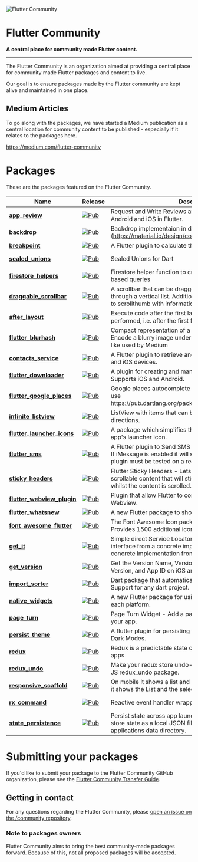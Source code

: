 ![Flutter Community](https://raw.githubusercontent.com/fluttercommunity/community/resources/banner.png)

# Flutter Community
**A central place for community made Flutter content.**

---

The Flutter Community is an organization aimed at providing a central place for community made Flutter packages and content to live.

Our goal is to ensure packages made by the Flutter community are kept alive and maintained in one place.

## Medium Articles
To go along with the packages, we have started a Medium publication as a central location for community content to be published - especially if it relates to the packages here.

https://medium.com/flutter-community

# Packages
These are the packages featured on the Flutter Community.

| Name | Release | Description | Maintainer |
| --- | --- | --- | --- |
| [**app_review**](https://github.com/fluttercommunity/app_review) | [![Pub](https://img.shields.io/pub/v/app_review.svg)](https://pub.dartlang.org/packages/app_review) | Request and Write Reviews and Open Store Listing for Android and iOS in Flutter. | [Rody Davis](https://github.com/rodydavis)
| [**backdrop**](https://github.com/fluttercommunity/backdrop) | [![Pub](https://img.shields.io/pub/v/backdrop.svg)](https://pub.dartlang.org/packages/backdrop) | Backdrop implementaion in dart. (https://material.io/design/components/backdrop.html) | [Harsh Bhikadia](https://github.com/daadu)
| [**breakpoint**](https://github.com/fluttercommunity/breakpoint) | [![Pub](https://img.shields.io/pub/v/breakpoint.svg)](https://pub.dartlang.org/packages/breakpoint) | A Flutter plugin to calculate the material design breakpoints. | [Rody Davis](https://github.com/rodydavis)
| [**sealed_unions**](https://github.com/fluttercommunity/dart_sealed_unions) | [![Pub](https://img.shields.io/pub/v/sealed_unions.svg)](https://pub.dartlang.org/packages/sealed_unions) | Sealed Unions for Dart | [George Medve](https://github.com/nodinosaur)
| [**firestore_helpers**](https://github.com/fluttercommunity/firestore_helpers) | [![Pub](https://img.shields.io/pub/v/firestore_helpers.svg)](https://pub.dartlang.org/packages/firestore_helpers) | Firestore helper function to create dynamic and location based queries | [Thomas Burkhart](https://github.com/escamoteur)
| [**draggable_scrollbar**](https://github.com/fluttercommunity/flutter-draggable-scrollbar) | [![Pub](https://img.shields.io/pub/v/draggable_scrollbar.svg)](https://pub.dartlang.org/packages/draggable_scrollbar) | A scrollbar that can be dragged for quickly navigation through a vertical list. Additional option is showing label next to scrollthumb with information about current item. | [Marina Kuznetsova](https://github.com/marica27)
| [**after_layout**](https://github.com/fluttercommunity/flutter_after_layout) | [![Pub](https://img.shields.io/pub/v/after_layout.svg)](https://pub.dartlang.org/packages/after_layout) | Execute code after the first layout of your widget has been performed, i.e. after the first frame has been displayed. | [Simon Lightfoot](https://github.com/slightfoot)
| [**flutter_blurhash**](https://github.com/fluttercommunity/flutter_blurhash) | [![Pub](https://img.shields.io/pub/v/flutter_blurhash.svg)](https://pub.dartlang.org/packages/flutter_blurhash) | Compact representation of a placeholder for an image. Encode a blurry image under 30 caracters for instant display like used by Medium | [Robert Felker](https://github.com/Solido)
| [**contacts_service**](https://github.com/fluttercommunity/flutter_contacts) | [![Pub](https://img.shields.io/pub/v/contacts_service.svg)](https://pub.dartlang.org/packages/contacts_service) | A Flutter plugin to retrieve and manage contacts on Android and iOS devices. | [Lukas Dickie](https://github.com/lukasgit)
| [**flutter_downloader**](https://github.com/fluttercommunity/flutter_downloader) | [![Pub](https://img.shields.io/pub/v/flutter_downloader.svg)](https://pub.dartlang.org/packages/flutter_downloader) | A plugin for creating and managing download tasks. Supports iOS and Android. | [Hung Duy Ha](https://github.com/hnvn)
| [**flutter_google_places**](https://github.com/fluttercommunity/flutter_google_places) | [![Pub](https://img.shields.io/pub/v/flutter_google_places.svg)](https://pub.dartlang.org/packages/flutter_google_places) | Google places autocomplete widgets for flutter. No wrapper, use https://pub.dartlang.org/packages/google_maps_webservice | [Kev Morelli](https://github.com/KevMorelli)
| [**infinite_listview**](https://github.com/fluttercommunity/flutter_infinite_listview) | [![Pub](https://img.shields.io/pub/v/infinite_listview.svg)](https://pub.dartlang.org/packages/infinite_listview) | ListView with items that can be scrolled infinitely in both directions. | [Simon Lightfoot](https://github.com/slightfoot)
| [**flutter_launcher_icons**](https://github.com/fluttercommunity/flutter_launcher_icons) | [![Pub](https://img.shields.io/pub/v/flutter_launcher_icons.svg)](https://pub.dartlang.org/packages/flutter_launcher_icons) | A package which simplifies the task of updating your Flutter app's launcher icon. | [Mark O'Sullivan](https://github.com/MarkOSullivan94)
| [**flutter_sms**](https://github.com/fluttercommunity/flutter_sms) | [![Pub](https://img.shields.io/pub/v/flutter_sms.svg)](https://pub.dartlang.org/packages/flutter_sms) | A Flutter plugin to Send SMS and MMS on iOS and Android. If iMessage is enabled it will send as iMessage on iOS. This plugin must be tested on a real device on iOS. | [Rody Davis](https://github.com/rodydavis)
| [**sticky_headers**](https://github.com/fluttercommunity/flutter_sticky_headers) | [![Pub](https://img.shields.io/pub/v/sticky_headers.svg)](https://pub.dartlang.org/packages/sticky_headers) | Flutter Sticky Headers - Lets you place headers on scrollable content that will stick to the top of the container whilst the content is scrolled. | [Simon Lightfoot](https://github.com/slightfoot)
| [**flutter_webview_plugin**](https://github.com/fluttercommunity/flutter_webview_plugin) | [![Pub](https://img.shields.io/pub/v/flutter_webview_plugin.svg)](https://pub.dartlang.org/packages/flutter_webview_plugin) | Plugin that allow Flutter to communicate with a native Webview. | [Rafal Wachol](https://github.com/RafalWachol)
| [**flutter_whatsnew**](https://github.com/fluttercommunity/flutter_whatsnew) | [![Pub](https://img.shields.io/pub/v/flutter_whatsnew.svg)](https://pub.dartlang.org/packages/flutter_whatsnew) | A new Flutter package to show updates to users. | [Rody Davis](https://github.com/rodydavis)
| [**font_awesome_flutter**](https://github.com/fluttercommunity/font_awesome_flutter) | [![Pub](https://img.shields.io/pub/v/font_awesome_flutter.svg)](https://pub.dartlang.org/packages/font_awesome_flutter) | The Font Awesome Icon pack available as Flutter Icons. Provides 1500 additional icons to use in your apps. | [Brian Egan](https://github.com/brianegan)
| [**get_it**](https://github.com/fluttercommunity/get_it) | [![Pub](https://img.shields.io/pub/v/get_it.svg)](https://pub.dartlang.org/packages/get_it) | Simple direct Service Locator that allows to decouple the interface from a concrete implementation and  to access the concrete implementation from everywhere in your App" | [Thomas Burkhart](https://github.com/escamoteur)
| [**get_version**](https://github.com/fluttercommunity/get_version) | [![Pub](https://img.shields.io/pub/v/get_version.svg)](https://pub.dartlang.org/packages/get_version) | Get the Version Name, Version Code, Platform and OS Version, and App ID on iOS and Android. | [Rody Davis](https://github.com/rodydavis)
| [**import_sorter**](https://github.com/fluttercommunity/import_sorter) | [![Pub](https://img.shields.io/pub/v/import_sorter.svg)](https://pub.dartlang.org/packages/import_sorter) | Dart package that automatically sort all your dart imports. Support for any dart project. | [Matthew Gleich](https://github.com/Matt-Gleich)
| [**native_widgets**](https://github.com/fluttercommunity/native_widgets) | [![Pub](https://img.shields.io/pub/v/native_widgets.svg)](https://pub.dartlang.org/packages/native_widgets) | A new Flutter package for using Android and iOS natively on each platform. | [Rody Davis](https://github.com/rodydavis)
| [**page_turn**](https://github.com/fluttercommunity/page_turn) | [![Pub](https://img.shields.io/pub/v/page_turn.svg)](https://pub.dartlang.org/packages/page_turn) | Page Turn Widget - Add a page turn effect to widgets in your app. | [Rody Davis](https://github.com/rodydavis)
| [**persist_theme**](https://github.com/fluttercommunity/persist_theme) | [![Pub](https://img.shields.io/pub/v/persist_theme.svg)](https://pub.dartlang.org/packages/persist_theme) | A flutter plugin for persisting the theme data. Support for Dark Modes. | [Rody Davis](https://github.com/rodydavis)
| [**redux**](https://github.com/fluttercommunity/redux.dart) | [![Pub](https://img.shields.io/pub/v/redux.svg)](https://pub.dartlang.org/packages/redux) | Redux is a predictable state container for Dart and Flutter apps | [John Ryan](https://github.com/johnpryan)
| [**redux_undo**](https://github.com/fluttercommunity/redux_undo) | [![Pub](https://img.shields.io/pub/v/redux_undo.svg)](https://pub.dartlang.org/packages/redux_undo) | Make your redux store undo- and redoable. Inspired by the JS redux_undo package. | [Michel Engelen](https://github.com/michelengelen)
| [**responsive_scaffold**](https://github.com/fluttercommunity/responsive_scaffold) | [![Pub](https://img.shields.io/pub/v/responsive_scaffold.svg)](https://pub.dartlang.org/packages/responsive_scaffold) | On mobile it shows a list and pushes to details and on tablet it shows the List and the selected item. | [Rody Davis](https://github.com/rodydavis)
| [**rx_command**](https://github.com/fluttercommunity/rx_command) | [![Pub](https://img.shields.io/pub/v/rx_command.svg)](https://pub.dartlang.org/packages/rx_command) | Reactive event handler wrapper class inspired by ReactiveUI. | [Thomas Burkhart](https://github.com/escamoteur)
| [**state_persistence**](https://github.com/fluttercommunity/state_persistence) | [![Pub](https://img.shields.io/pub/v/state_persistence.svg)](https://pub.dartlang.org/packages/state_persistence) | Persist state across app launches. By default this library store state as a local JSON file called `data.json` in the applications data directory. | [Simon Lightfoot](https://github.com/slightfoot)


# Submitting your packages
If you'd like to submit your package to the Flutter Community GitHub organization, please see the [Flutter Community Transfer Guide](https://github.com/fluttercommunity/transfer-guide).

## Getting in contact
For any questions regarding the Flutter Community, please [open an issue on the /community repository](https://github.com/fluttercommunity/community/issues/new/choose).

### Note to packages owners
Flutter Community aims to bring the best community-made packages forward. Because of this, not all proposed packages will be accepted.

